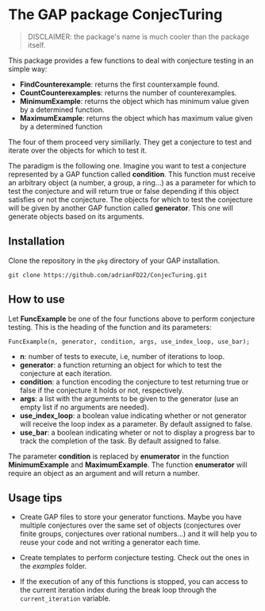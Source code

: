 # The GAP package ConjecTuring

> DISCLAIMER: the package's name is much cooler than the package itself.

This package provides a few functions to deal with conjecture testing in an simple way:

- **FindCounterexample**: returns the first counterxample found.
- **CountCounterexamples**: returns the number of counterexamples.
- **MinimumExample**: returns the object which has minimum value given by a determined function.
- **MaximumExample**: returns the object which has maximum value given by a determined function

The four of them proceed very similiarly. They get a conjecture to test and iterate over the objects for which to test it.

The paradigm is the following one. Imagine you want to test a conjecture represented by a GAP function called **condition**. This function must receive an arbitrary object (a number, a group, a ring...) as a parameter for which to test the conjecture and will return true or false depending if this object satisfies or not the conjecture. The objects for which to test the conjecture will be given by another GAP function called **generator**. This one will generate objects based on its arguments.

## Installation

Clone the repository in the ```pkg``` directory of your GAP installation.
```
git clone https://github.com/adrianFD22/ConjecTuring.git
```

## How to use

Let **FuncExample** be one of the four functions above to perform conjecture testing. This is the heading of the function and its parameters:
```
FuncExample(n, generator, condition, args, use_index_loop, use_bar);
```
- **n**: number of tests to execute, i.e, number of iterations to loop.
- **generator**: a function returning an object for which to test the conjecture at each iteration.
- **condition**: a function encoding the conjecture to test returning true or false if the conjecture it holds or not, respectively.
- **args**: a list with the arguments to be given to the generator (use an empty list if no arguments are needed).
- **use_index_loop**: a boolean value indicating whether or not generator will receive the loop index as a parameter. By default assigned to false.
- **use_bar**: a boolean indicating wheter or not to display a progress bar to track the completion of the task. By default assigned to false.

The parameter **condition** is replaced by **enumerator** in the function **MinimumExample** and **MaximumExample**. The function **enumerator** will require an object as an argument and will return a number.

## Usage tips

- Create GAP files to store your generator functions. Maybe you have multiple conjectures over the same set of objects (conjectures over finite groups, conjectures over rational numbers...) and it will help you to reuse your code and not writing a generator each time.

- Create templates to perform conjecture testing. Check out the ones in the *examples* folder.

- If the execution of any of this functions is stopped, you can access to the current iteration index during the break loop through the `current_iteration` variable.
